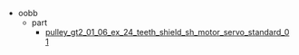 * oobb
  * part
    * [pulley_gt2_01_06_ex_24_teeth_shield_sh_motor_servo_standard_01](oobb/part/pulley_gt2_01_06_ex_24_teeth_shield_sh_motor_servo_standard_01)
